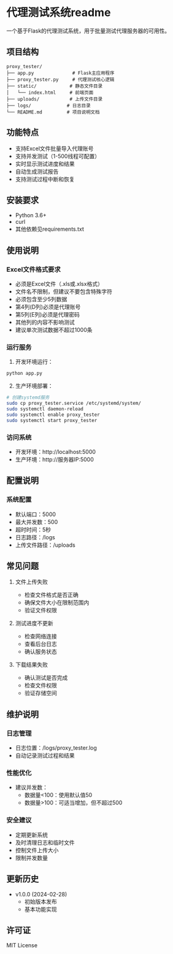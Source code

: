 # 代理测试系统readme

一个基于Flask的代理测试系统，用于批量测试代理服务器的可用性。

## 项目结构
```
proxy_tester/
├── app.py              # Flask主应用程序
├── proxy_tester.py     # 代理测试核心逻辑
├── static/            # 静态文件目录
│   └── index.html     # 前端页面
├── uploads/           # 上传文件目录
├── logs/             # 日志目录
└── README.md         # 项目说明文档
```

## 功能特点

- 支持Excel文件批量导入代理账号
- 支持并发测试（1-500线程可配置）
- 实时显示测试进度和结果
- 自动生成测试报告
- 支持测试过程中断和恢复

## 安装要求

- Python 3.6+
- curl
- 其他依赖见requirements.txt

## 使用说明

### Excel文件格式要求

- 必须是Excel文件（.xls或.xlsx格式）
- 文件名不限制，但建议不要包含特殊字符
- 必须包含至少5列数据
- 第4列(D列)必须是代理账号
- 第5列(E列)必须是代理密码
- 其他列的内容不影响测试
- 建议单次测试数据不超过1000条

### 运行服务

1. 开发环境运行：
```bash
python app.py
```

2. 生产环境部署：
```bash
# 创建systemd服务
sudo cp proxy_tester.service /etc/systemd/system/
sudo systemctl daemon-reload
sudo systemctl enable proxy_tester
sudo systemctl start proxy_tester
```

### 访问系统

- 开发环境：http://localhost:5000
- 生产环境：http://服务器IP:5000

## 配置说明

### 系统配置

- 默认端口：5000
- 最大并发数：500
- 超时时间：5秒
- 日志路径：/logs
- 上传文件路径：/uploads

## 常见问题

1. 文件上传失败
   - 检查文件格式是否正确
   - 确保文件大小在限制范围内
   - 验证文件权限

2. 测试进度不更新
   - 检查网络连接
   - 查看后台日志
   - 确认服务状态

3. 下载结果失败
   - 确认测试是否完成
   - 检查文件权限
   - 验证存储空间

## 维护说明

### 日志管理

- 日志位置：/logs/proxy_tester.log
- 自动记录测试过程和结果

### 性能优化

- 建议并发数：
  - 数据量<100：使用默认值50
  - 数据量>100：可适当增加，但不超过500

### 安全建议

- 定期更新系统
- 及时清理日志和临时文件
- 控制文件上传大小
- 限制并发数量

## 更新历史

- v1.0.0 (2024-02-28)
  - 初始版本发布
  - 基本功能实现

## 许可证

MIT License 